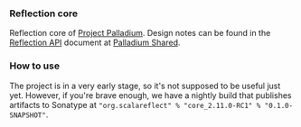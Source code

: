 ### Reflection core

Reflection core of [Project Palladium](http://scalamacros.org/news/2014/03/02/project-palladium.html). Design notes can be found in the [Reflection API](https://docs.google.com/document/d/1CowAbpDOcyJyK8mECmEgel08lgmPcDCNnxAvcfudnf0/edit#heading=h.tbusdm4hbey6) document at [Palladium Shared](https://drive.google.com/#folders/0Bxbd8B9L-XfmcE9tRFBXVjZtY0k).

### How to use

The project is in a very early stage, so it's not supposed to be useful just yet. However, if you're brave enough, we have a nightly build that publishes artifacts to Sonatype at `"org.scalareflect" % "core_2.11.0-RC1" % "0.1.0-SNAPSHOT"`.
